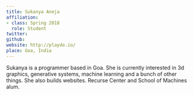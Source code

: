 ```yaml
---
title: Sukanya Aneja
affiliation:
- class: Spring 2018
  role: Student
twitter:
github:
website: http://playdo.io/
place: Goa, India
---
```

Sukanya is a programmer based in Goa. She is currently interested in 3d graphics, generative systems, machine learning and a bunch of other things. She also builds websites. Recurse Center and School of Machines alum.
